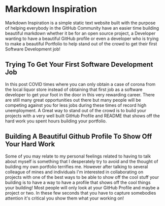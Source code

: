 # Markdown Inspiration

Markdown Inspiration is a simple static text website built with the purpose of helping everybody in the GitHub Community have an easier time building beautiful markdown whether it be for an open source project, a Developer wanting to have a beautiful GitHub profile or even a developer who is trying to make a beautiful Portfolio to help stand out of the crowd to get their first Software Development job!


## Trying To Get Your First Software Development Job

In this post COVID times where you can only obtain a case of corona from the local liquor store instead of obtaining that first job as a software developer to get your foot in the door in this very rewarding career. There are still many great opportunities out there but many people will be competing against you for less jobs during these times of record high unemployment. A Great way to stand out of the crowd is to build your projects with a very well built GitHub Profile and README that shows off the hard work you spent hours building your portfolio.

## Building A Beautiful Github Profile To Show Off Your Hard Work

Some of you may relate to my personal feelings related to having to talk about myself is something that I desperately try to avoid and the thought of building my own portfolio terrifies me. However after talking to several colleague of mines and individuals I'm interested in collaborating on projects with one of the best ways to be able to show off the cool stuff your building is to have a way to have a profile that shows off the cool things your building! Most people will only look at your GitHub Profile and maybe a project or two. In these few seconds that you have to capture somebodies attention it's critical you show them what your working on!
